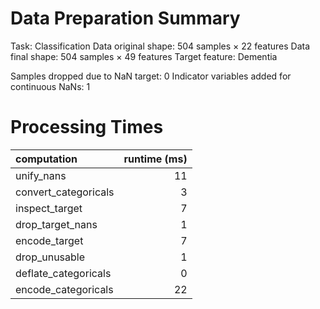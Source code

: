 # Data Preparation Summary

Task:                   Classification
Data original shape:    504 samples × 22 features
Data final shape:       504 samples × 49 features
Target feature:         Dementia

Samples dropped due to NaN target: 0
Indicator variables added for continuous NaNs: 1

# Processing Times

| computation          |   runtime (ms) |
|:---------------------|---------------:|
| unify_nans           |             11 |
| convert_categoricals |              3 |
| inspect_target       |              7 |
| drop_target_nans     |              1 |
| encode_target        |              7 |
| drop_unusable        |              1 |
| deflate_categoricals |              0 |
| encode_categoricals  |             22 |